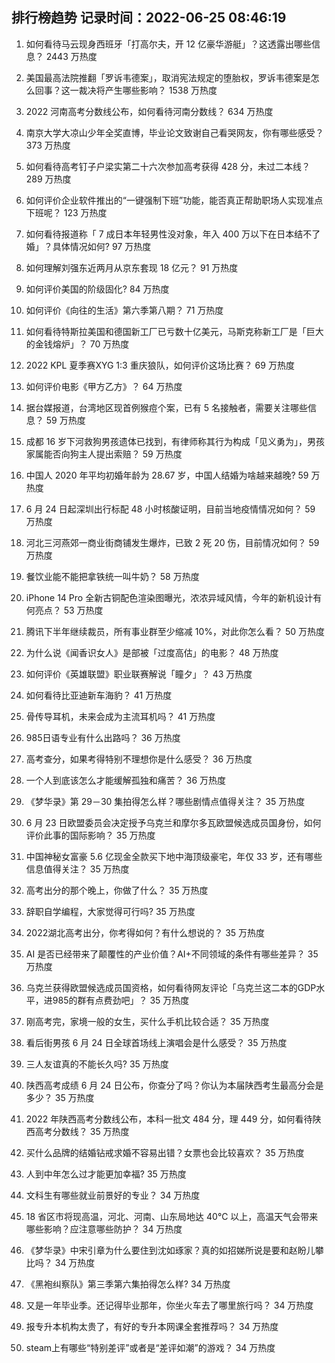 
## 排行榜趋势 记录时间：2022-06-25 08:46:19
  
  1. 如何看待马云现身西班牙「打高尔夫，开 12 亿豪华游艇」？这透露出哪些信息？ 2443 万热度
    
  2. 美国最高法院推翻「罗诉韦德案」，取消宪法规定的堕胎权，罗诉韦德案是怎么回事？这一裁决将产生哪些影响？ 1538 万热度
    
  3. 2022 河南高考分数线公布，如何看待河南分数线？ 634 万热度
    
  4. 南京大学大凉山少年全奖直博，毕业论文致谢自己看哭网友，你有哪些感受？ 373 万热度
    
  5. 如何看待高考钉子户梁实第二十六次参加高考获得 428 分，未过二本线？ 289 万热度
    
  6. 如何评价企业软件推出的“一键强制下班”功能，能否真正帮助职场人实现准点下班呢？ 123 万热度
    
  7. 如何看待报道称「 7 成日本年轻男性没对象，年入 400 万以下在日本结不了婚」？具体情况如何? 97 万热度
    
  8. 如何理解刘强东近两月从京东套现 18 亿元？ 91 万热度
    
  9. 如何评价美国的阶级固化? 84 万热度
    
  10. 如何评价《向往的生活》第六季第八期？ 71 万热度
    
  11. 如何看待特斯拉美国和德国新工厂已亏数十亿美元，马斯克称新工厂是「巨大的金钱熔炉」？ 70 万热度
    
  12. 2022 KPL 夏季赛XYG 1:3 重庆狼队，如何评价这场比赛？ 69 万热度
    
  13. 如何评价电影《甲方乙方》？ 64 万热度
    
  14. 据台媒报道，台湾地区现首例猴痘个案，已有 5 名接触者，需要关注哪些信息？ 59 万热度
    
  15. 成都  16 岁下河救狗男孩遗体已找到，有律师称其行为构成「见义勇为」，男孩家属能否向狗主人提出索赔？ 59 万热度
    
  16. 中国人 2020 年平均初婚年龄为 28.67 岁，中国人结婚为啥越来越晚? 59 万热度
    
  17. 6 月 24 日起深圳出行标配 48 小时核酸证明，目前当地疫情情况如何？ 59 万热度
    
  18. 河北三河燕郊一商业街商铺发生爆炸，已致 2 死 20 伤，目前情况如何？ 59 万热度
    
  19. 餐饮业能不能把拿铁统一叫牛奶？ 58 万热度
    
  20. iPhone 14 Pro 全新古铜配色渲染图曝光，浓浓异域风情，今年的新机设计有何亮点？ 53 万热度
    
  21. 腾讯下半年继续裁员，所有事业群至少缩减 10%，对此你怎么看？ 50 万热度
    
  22. 为什么说《闻香识女人》是部被「过度高估」的电影？ 48 万热度
    
  23. 如何评价《英雄联盟》职业联赛解说「瞳夕」？ 43 万热度
    
  24. 如何看待比亚迪新车海豹？ 41 万热度
    
  25. 骨传导耳机，未来会成为主流耳机吗？ 41 万热度
    
  26. 985日语专业有什么出路吗？ 36 万热度
    
  27. 高考查分，如果考得特别不理想你是什么感受？ 36 万热度
    
  28. 一个人到底该怎么才能缓解孤独和痛苦？ 36 万热度
    
  29. 《梦华录》第 29－30 集拍得怎么样？哪些剧情点值得关注？ 35 万热度
    
  30. 6 月 23 日欧盟委员会决定授予乌克兰和摩尔多瓦欧盟候选成员国身份，如何评价此事的国际影响？ 35 万热度
    
  31. 中国神秘女富豪 5.6 亿现金全款买下地中海顶级豪宅，年仅 33 岁，还有哪些信息值得关注？ 35 万热度
    
  32. 高考出分的那个晚上，你做了什么？ 35 万热度
    
  33. 辞职自学编程，大家觉得可行吗? 35 万热度
    
  34. 2022湖北高考出分，你考得如何？有什么想说的？ 35 万热度
    
  35. AI 是否已经带来了颠覆性的产业价值？AI+不同领域的条件有哪些差异？ 35 万热度
    
  36. 乌克兰获得欧盟候选成员国资格，如何看待网友评论「乌克兰这二本的GDP水平，进985的群有点费劲吧」？ 35 万热度
    
  37. 刚高考完，家境一般的女生，买什么手机比较合适？ 35 万热度
    
  38. 看后街男孩 6 月 24 日全球首场线上演唱会是什么感受？ 35 万热度
    
  39. 三人友谊真的不能长久吗? 35 万热度
    
  40. 陕西高考成绩 6 月 24 日公布，你查分了吗？你认为本届陕西考生最高分会是多少？ 35 万热度
    
  41. 2022 年陕西高考分数线公布，本科一批文 484 分，理 449 分，如何看待陕西高考分数线？ 35 万热度
    
  42. 买什么品牌的结婚钻戒求婚不容易出错？女票也会比较喜欢？ 35 万热度
    
  43. 人到中年怎么过才能更加幸福? 35 万热度
    
  44. 文科生有哪些就业前景好的专业？ 34 万热度
    
  45. 18 省区市将现高温，河北、河南、山东局地达 40℃ 以上，高温天气会带来哪些影响？应注意哪些防护？ 34 万热度
    
  46. 《梦华录》中宋引章为什么要住到沈如琢家？真的如招娣所说是要和赵盼儿攀比吗？ 34 万热度
    
  47. 《黑袍纠察队》第三季第六集拍得怎么样? 34 万热度
    
  48. 又是一年毕业季。还记得毕业那年，你坐火车去了哪里旅行吗？ 34 万热度
    
  49. 报专升本机构太贵了，有好的专升本网课全套推荐吗？ 34 万热度
    
  50. steam上有哪些“特别差评”或者是“差评如潮”的游戏？ 34 万热度
    